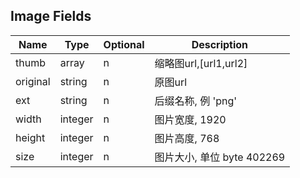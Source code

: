 ## Image Fields

| Name           | Type            | Optional | Description
| -------------- | --------------- | -------- | --------------------
| thumb          | array           | n        | 缩略图url,[url1,url2]
| original       | string          | n        | 原图url
| ext            | string          | n        | 后缀名称, 例 'png'
| width          | integer         | n        | 图片宽度, 1920
| height         | integer         | n        | 图片高度, 768
| size           | integer         | n        | 图片大小, 单位 byte 402269